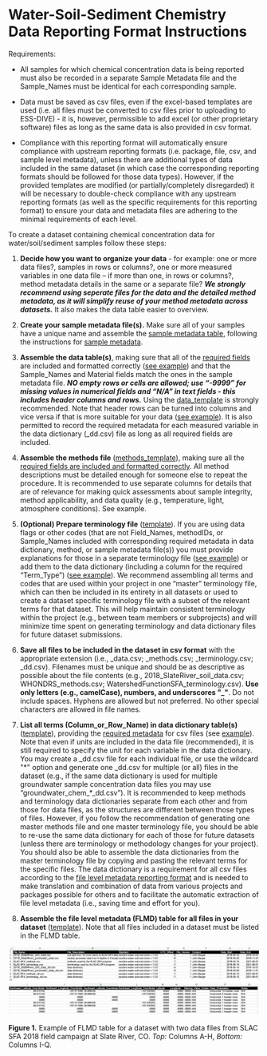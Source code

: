 # Water-Soil-Sediment Chemistry Data Reporting Format Instructions

Requirements:

- All samples for which chemical concentration data is being reported must also be recorded in a separate Sample Metadata file and the Sample_Names must be identical for each corresponding sample. 

- Data must be saved as csv files, even if the excel-based templates are used (i.e. all files must be converted to csv files prior to uploading to ESS-DIVE)  - it is, however, permissible to add excel (or other proprietary software) files as long as the same data is also provided in csv format.

- Compliance with this reporting format will automatically ensure compliance with upstream reporting formats (i.e. package, file, csv, and sample level metadata), unless there are additional types of data included in the same dataset (in which case the corresponding reporting formats should be followed for those data types). However, if the provided templates are modified (or partially/completely disregarded) it will be necessary to double-check compliance with any upstream reporting formats (as well as the specific requirements for this reporting format) to ensure your data and metadata files are adhering to the minimal requirements of each level.

To create a dataset containing chemical concentration data for water/soil/sediment samples follow these steps:

  1. **Decide how you want to organize your data** - for example: one or more data files?, samples in rows or columns?, one or more measured variables in one data file – if more than one, in rows or columns?, method metadata details in the same or a separate file? _**We strongly recommend using seperate files for the data and the detailed method metadata, as it will simplify reuse of your method metadata across datasets.**_ It also makes the data table easier to overview.
    
  2. **Create your sample metadata file(s).** Make sure all of your samples have a unique name and assemble the [sample metadata table](https://github.com/ess-dive-community/essdive-sample-id-metadata/blob/master/sampleTemplate.xls), following the instructions for [sample metadata](https://ess-dive.gitbook.io/sample-id-and-metadata/).
    
  3. **Assemble the data table(s)**, making sure that all of the [required fields](https://github.com/ess-dive-community/essdive-water-soil-sed-chem/blob/main/term_lists/term_list_data.md) are included and formatted correctly ([see example](https://github.com/ess-dive-community/essdive-water-soil-sed-chem/blob/main/examples/Data_req_example.csv)) and that the Sample_Names and Material fields match the ones in the sample metadata file. _**NO empty rows or cells are allowed; use “-9999” for missing values in numerical fields and “N/A” in text fields - this includes header columns and rows.**_ Using the [data_template](https://github.com/ess-dive-community/essdive-water-soil-sed-chem/blob/main/templates/Data_opt_template.csv) is strongly recommended. Note that header rows can be turned into columns and vice versa if that is more suitable for your data ([see example](https://github.com/ess-dive-community/essdive-water-soil-sed-chem/blob/main/examples/Data_col_row_shift_example.csv)). It is also permitted to record the required metadata for each measured variable in the data dictionary (\_dd.csv) file as long as all required fields are included.
    
  4. **Assemble the methods file** ([methods_template](https://github.com/ess-dive-community/essdive-water-soil-sed-chem/blob/main/templates/Methods_opt_template.csv)), making sure all the [required fields are included and formatted correctly](https://github.com/ess-dive-community/essdive-water-soil-sed-chem/blob/main/term_lists/term_list_methodFile.md). All method descriptions must be detailed enough for someone else to repeat the procedure. It is recommended to use separate columns for details that are of relevance for making quick assessments about sample integrity, method applicability, and data quality (e.g., temperature, light, atmosphere conditions). See example.
    
  5. **(Optional) Prepare terminology file** ([template](https://github.com/ess-dive-community/essdive-water-soil-sed-chem/blob/main/templates/Terms_dd_combo_template.csv)). If you are using data flags or other codes (that are not Field_Names, methodIDs, or Sample_Names included with corresponding required metadata in data dictionary, method, or sample metadata file(s)) you must provide explanations for those in a separate terminology file ([see example](https://github.com/ess-dive-community/essdive-water-soil-sed-chem/blob/main/examples/Terms_example.csv)) or add them to the data dictionary (including a column for the required “Term_Type”) ([see example](https://github.com/ess-dive-community/essdive-water-soil-sed-chem/blob/main/examples/Terms_dd_combo_example.csv)). We recommend assembling all terms and codes that are used within your project in one “master” terminology file, which can then be included in its entirety in all datasets or used to create a dataset specific terminology file with a subset of the relevant terms for that dataset. This will help maintain consistent terminology within the project (e.g., between team members or subprojects) and will minimize time spent on generating terminology and data dictionary files for future dataset submissions. 
    
  6. **Save all files to be included in the dataset in csv format** with the appropriate extension (i.e., \_data.csv; \_methods.csv; \_terminology.csv; \_dd.csv). Filenames must be unique and should be as descriptive as possible about the file contents (e.g., 2018_SlateRiver_soil_data.csv; WHONDRS_methods.csv; WatershedFunctionSFA_terminology.csv). **Use only letters (e.g., camelCase), numbers, and underscores "\_"**. Do not include spaces. Hyphens are allowed but not preferred. No other special characters are allowed in file names.
    
  7. **List all terms (Column_or_Row_Name) in data dictionary table(s)** ([template](https://github.com/ess-dive-community/essdive-water-soil-sed-chem/blob/main/templates/dd_template.csv)), providing the [required metadata](https://github.com/ess-dive-community/essdive-water-soil-sed-chem/blob/main/term_lists/term_list_ddFile.md) for csv files (see [example](https://github.com/ess-dive-community/essdive-water-soil-sed-chem/blob/main/examples/Terms_dd_combo_example.csv)). Note that even if units are included in the data file (recommended), it is still required to specify the unit for each variable in the data dictionary. You may create a \_dd.csv file for each individual file, or use the wildcard "\*" option and generate one \_dd.csv for multiple (or all) files in the dataset (e.g., if the same data dictionary is used for multiple groundwater sample concentration data files you may use “groundwater_chem_\*\_dd.csv”). It is recommended to keep methods and terminology data dictionaries separate from each other and from those for data files, as the structures are different between those types of files. However, if you follow the recommendation of generating one master methods file and one master terminology file, you should be able to re-use the same data dictionary for each of those for future datasets (unless there are terminology or methodology changes for your project). You should also be able to assemble the data dictionaries from the master terminology file by copying and pasting the relevant terms for the specific files. The data dictionary is a requirement for all csv files according to the [file level metadata reporting format](https://ess-dive.gitbook.io/file-level-metadata-reporting-format/) and is needed to make translation and combination of data from various projects and packages possible for others and to facilitate the automatic extraction of file level metadata (i.e., saving time and effort for you). 
  
  8. **Assemble the file level metadata (FLMD) table for all files in your dataset** ([template](https://github.com/ess-dive-community/essdive-water-soil-sed-chem/blob/main/templates/flmd_template.csv)). Note that all files included in a dataset must be listed in the FLMD table.
    
![Diagram showing the different components of file-level metadata that can be uploaded as part of a complete data package.](https://github.com/ess-dive-community/essdive-water-soil-sed-chem/blob/main/.gitbook/assests/Instructions_Figure_1_Top.png)
![Diagram showing the different components of file-level metadata that can be uploaded as part of a complete data package.](https://github.com/ess-dive-community/essdive-water-soil-sed-chem/blob/main/.gitbook/assests/Instructions_Figure_1_Bottom.png)

**Figure 1.** Example of FLMD table for a dataset with two data files from SLAC SFA 2018 field campaign at Slate River, CO. *Top:* Columns A-H, *Bottom:* Columns I-Q.
